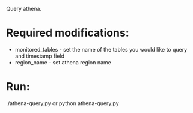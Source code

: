 Query athena.

Required modifications:
========================
- monitored_tables - set the name of the tables you would like to query and timestamp field
- region_name - set athena region name
 
Run:
====
  ./athena-query.py
or
  python athena-query.py


